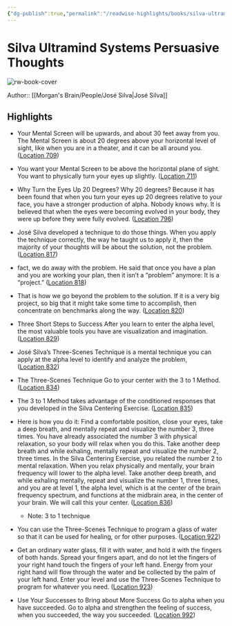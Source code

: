 ```yaml
---
{"dg-publish":true,"permalink":"/readwise-highlights/books/silva-ultramind-systems-persuasive-thoughts-jose-silva-jr-katherine-sandusky-and-ed-bernd-jr-readwise/","tags":["books","source/kindle","source/readwise"]}
---
```


# Silva Ultramind Systems Persuasive Thoughts

![rw-book-cover](https://m.media-amazon.com/images/I/91PLHAsy7aL._SY160.jpg)

Author:: [[Morgan's Brain/People/José Silva\|José Silva]] 

## Highlights
- Your Mental Screen will be upwards, and about 30 feet away from you. The Mental Screen is about 20 degrees above your horizontal level of sight, like when you are in a theater, and it can be all around you. ([Location 709](https://readwise.io/to_kindle?action=open&asin=B07LFLBPPH&location=709))

- You want your Mental Screen to be above the horizontal plane of sight. You want to physically turn your eyes up slightly. ([Location 711](https://readwise.io/to_kindle?action=open&asin=B07LFLBPPH&location=711))

- Why Turn the Eyes Up 20 Degrees? Why 20 degrees? Because it has been found that when you turn your eyes up 20 degrees relative to your face, you have a stronger production of alpha. Nobody knows why. It is believed that when the eyes were becoming evolved in your body, they were up before they were fully evolved. ([Location 796](https://readwise.io/to_kindle?action=open&asin=B07LFLBPPH&location=796))

- José Silva developed a technique to do those things. When you apply the technique correctly, the way he taught us to apply it, then the majority of your thoughts will be about the solution, not the problem. ([Location 817](https://readwise.io/to_kindle?action=open&asin=B07LFLBPPH&location=817))

- fact, we do away with the problem. He said that once you have a plan and you are working your plan, then it isn’t a “problem” anymore: It is a “project.” ([Location 818](https://readwise.io/to_kindle?action=open&asin=B07LFLBPPH&location=818))

- That is how we go beyond the problem to the solution. If it is a very big project, so big that it might take some time to accomplish, then concentrate on benchmarks along the way. ([Location 820](https://readwise.io/to_kindle?action=open&asin=B07LFLBPPH&location=820))

- Three Short Steps to Success After you learn to enter the alpha level, the most valuable tools you have are visualization and imagination. ([Location 829](https://readwise.io/to_kindle?action=open&asin=B07LFLBPPH&location=829))

- José Silva’s Three-Scenes Technique is a mental technique you can apply at the alpha level to identify and analyze the problem, ([Location 832](https://readwise.io/to_kindle?action=open&asin=B07LFLBPPH&location=832))

- The Three-Scenes Technique Go to your center with the 3 to 1 Method. ([Location 834](https://readwise.io/to_kindle?action=open&asin=B07LFLBPPH&location=834))

- The 3 to 1 Method takes advantage of the conditioned responses that you developed in the Silva Centering Exercise. ([Location 835](https://readwise.io/to_kindle?action=open&asin=B07LFLBPPH&location=835))

- Here is how you do it: Find a comfortable position, close your eyes, take a deep breath, and mentally repeat and visualize the number 3, three times. You have already associated the number 3 with physical relaxation, so your body will relax when you do this. Take another deep breath and while exhaling, mentally repeat and visualize the number 2, three times. In the Silva Centering Exercise, you related the number 2 to mental relaxation. When you relax physically and mentally, your brain frequency will lower to the alpha level. Take another deep breath, and while exhaling mentally, repeat and visualize the number 1, three times, and you are at level 1, the alpha level, which is at the center of the brain frequency spectrum, and functions at the midbrain area, in the center of your brain. We will call this your center. ([Location 836](https://readwise.io/to_kindle?action=open&asin=B07LFLBPPH&location=836))
    - Note: 3 to 1 technique

- You can use the Three-Scenes Technique to program a glass of water so that it can be used for healing, or for other purposes. ([Location 922](https://readwise.io/to_kindle?action=open&asin=B07LFLBPPH&location=922))

- Get an ordinary water glass, fill it with water, and hold it with the fingers of both hands. Spread your fingers apart, and do not let the fingers of your right hand touch the fingers of your left hand. Energy from your right hand will flow through the water and be collected by the palm of your left hand. Enter your level and use the Three-Scenes Technique to program for whatever you need. ([Location 923](https://readwise.io/to_kindle?action=open&asin=B07LFLBPPH&location=923))

- Use Your Successes to Bring about More Success Go to alpha when you have succeeded. Go to alpha and strengthen the feeling of success, when you succeeded, the way you succeeded. ([Location 992](https://readwise.io/to_kindle?action=open&asin=B07LFLBPPH&location=992))


